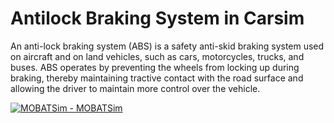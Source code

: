 # **Antilock Braking System in Carsim**

An anti-lock braking system (ABS) is a safety anti-skid braking system used on aircraft and on land vehicles, such as cars, motorcycles, trucks, and buses. ABS operates by preventing the wheels from locking up during braking, thereby maintaining tractive contact with the road surface and allowing the driver to maintain more control over the vehicle.

[![MOBATSim - MOBATSim](https://www.carsim.com/company/logos/mechanical_simulation/carsim_logo_w_mech_sim_w_icon.png)](https://www.carsim.com/)
